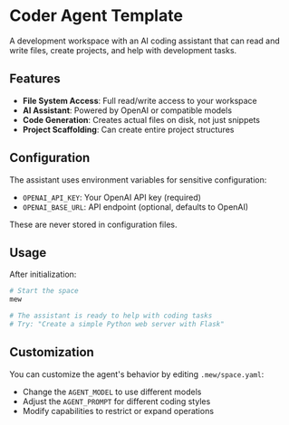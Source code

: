 # Coder Agent Template

A development workspace with an AI coding assistant that can read and write files, create projects, and help with development tasks.

## Features

- **File System Access**: Full read/write access to your workspace
- **AI Assistant**: Powered by OpenAI or compatible models
- **Code Generation**: Creates actual files on disk, not just snippets
- **Project Scaffolding**: Can create entire project structures

## Configuration

The assistant uses environment variables for sensitive configuration:

- `OPENAI_API_KEY`: Your OpenAI API key (required)
- `OPENAI_BASE_URL`: API endpoint (optional, defaults to OpenAI)

These are never stored in configuration files.

## Usage

After initialization:

```bash
# Start the space
mew

# The assistant is ready to help with coding tasks
# Try: "Create a simple Python web server with Flask"
```

## Customization

You can customize the agent's behavior by editing `.mew/space.yaml`:

- Change the `AGENT_MODEL` to use different models
- Adjust the `AGENT_PROMPT` for different coding styles
- Modify capabilities to restrict or expand operations